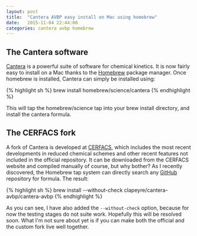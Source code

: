 ```yaml
---
layout: post
title:  "Cantera AVBP easy install on Mac using homebrew"
date:   2015-11-04 22:44:00
categories: cantera avbp homebrew
---
```


## The Cantera software

[Cantera](http://www.cantera.org/) is a powerful suite of software for chemical
kinetics.  It is now fairly easy to install on a Mac thanks to the
[Homebrew](http://brew.sh/) package manager.  Once homebrew is installed,
Cantera can simply be installed using:

{% highlight sh %}
brew install homebrew/science/cantera
{% endhighlight %}

This will tap the homebrew/science tap into your brew install directory, and
install the cantera formula.

## The CERFACS fork

A fork of Cantera is developed at [CERFACS](http://cerfacs.fr/cantera), which
includes the most recent developments in reduced chemical schemes and other
recent features not included in the official repository.  It can be downloaded
from the CERFACS website and compiled manually of course, but why bother?
As I recently discovered, the Homebrew tap system can directly search any
[GitHub](https://github.com/) repository for formula.  The result:

{% highlight sh %}
brew install --without-check clapeyre/cantera-avbp/cantera-avbp
{% endhighlight %}

As you can see, I have also added the `--without-check` option, because for now
the testing stages do not suite work.  Hopefully this will be resolved soon.
What I'm not sure about yet is if you can make both the official and the custom
fork live well together.

